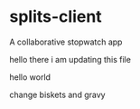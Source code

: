 # splits-client
A collaborative stopwatch app

hello there i am updating this file 

hello world

change biskets and gravy